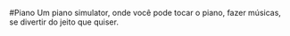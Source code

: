 #Piano
Um piano simulator, onde você pode tocar o piano, fazer músicas, se divertir do jeito que quiser.
